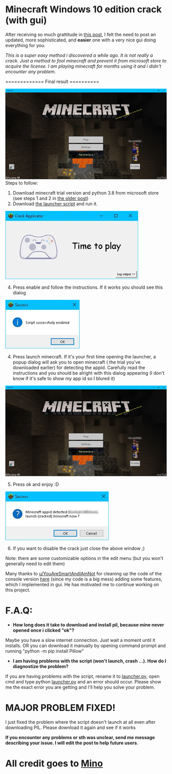 
# Minecraft Windows 10 edition crack (with gui)

After receiving so much grattitude in  [this post](https://www.reddit.com/r/CrackSupport/comments/p7c3jb/finally_minecraft_windows_10_crack/), I felt the need to post an updated, more sophisticated, and  **easier**  one with a very nice gui doing everything for you.

_This is a super easy method i discovered a while ago. It is not really a crack. Just a method to fool minecraft and prevent it from microsoft store to acquire the license. I am playing minecraft for months using it and i didn't encounter any problem._

============= Final result ==========

![r/CrackSupport - Minecraft Windows 10 edition crack (with gui)](https://github.com/misike12/Minecraft-Windows-10-edition-crack-with-gui-/raw/main/Assets-to-readme/vfmrmp2xfpj71.webp)
Steps to follow:
1.  Download minecraft trial version and python 3.8 from microsoft store (see steps 1 and 2 in  [the older post](https://www.reddit.com/r/PiratedGames/comments/p7c4a6/finally_minecraft_windows_10_crack/))
2.  Download  [the launcher script](https://drive.google.com/file/d/1ebSksO9o7JRLe_O7iYKBFY9u0rbSDNaf/view?usp=sharing)  and run it.

![r/CrackSupport - Minecraft Windows 10 edition crack (with gui)](https://github.com/misike12/Minecraft-Windows-10-edition-crack-with-gui-/raw/main/Assets-to-readme/ftiwqxp0gpj71.webp)

4. Press enable and follow the instructions. If it works you should see this dialog

![r/CrackSupport - Minecraft Windows 10 edition crack (with gui)](https://github.com/misike12/Minecraft-Windows-10-edition-crack-with-gui-/raw/main/Assets-to-readme/jrsry60zfpj71.webp)

4. Press launch minecraft. If it's your first time opening the launcher, a popup dialog will ask you to open minecraft ( the trial you've downloaded earlier) for detecting the appid. Carefully read the instructions and you should be alright with this dialog appearing (I don't know if it's safe to show my app id so I blured it)

![r/CrackSupport - Minecraft Windows 10 edition crack (with gui)](https://github.com/misike12/Minecraft-Windows-10-edition-crack-with-gui-/raw/main/Assets-to-readme/vfmrmp2xfpj71.webp)

5. Press ok and enjoy :D

![r/CrackSupport - Minecraft Windows 10 edition crack (with gui)](https://github.com/misike12/Minecraft-Windows-10-edition-crack-with-gui-/raw/main/Assets-to-readme/ztdcrpuzfpj71.webp)

6. If you want to disable the crack just close the above window ;)

Note: there are some customizable options in the edit menu (but you won't generally need to edit them)

Many thanks to  [u/YouAreSmartAndIAmNot](https://www.reddit.com/u/YouAreSmartAndIAmNot/)  for cleaning up the code of the console version  [here](https://pastebin.com/dhXbXQ4E)  (since my code is a big mess) adding some features, which I implemented in gui. He has motivated me to continue working on this project.

# F.A.Q:

-   **How long does it take to download and install pil, because mine never opened once i clicked "ok"?**
    

Maybe you have a slow internet connection. Just wait a moment until it installs. OR you can download it manually by opening command prompt and running "python -m pip install Pillow"

-   **I am having problems with the script (won't launch, crash ...). How do I diagnostize the problem?**
    

If you are having problems with the script, rename it to  [launcher.py](https://launcher.py/), open cmd and type python  [launcher.py](https://launcher.py/)  and an error should occur. Please show me the exact error you are getting and I'll help you solve your problem.

# MAJOR PROBLEM FIXED!

I just fixed the problem where the script doesn't launch at all even after downloading PIL. Please download it again and see if it works

**If you encounter any problems or sth was unclear, send me message describing your issue. I will edit the post to help future users.**



# All credit goes to [Mino](https://www.reddit.com/user/Mino260806/)